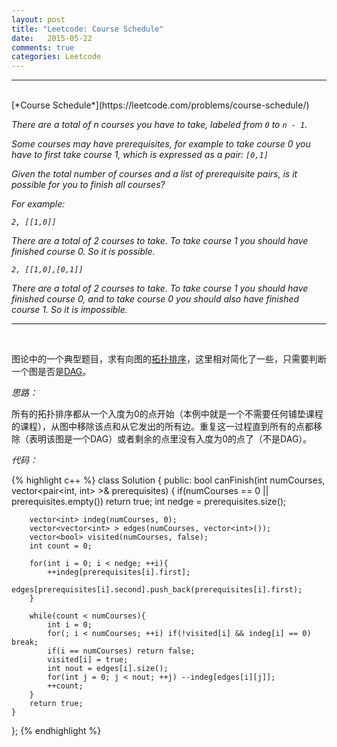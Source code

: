 ```yaml
---
layout: post
title: "Leetcode: Course Schedule"
date:   2015-05-22
comments: true
categories: Leetcode
---
```


***
<br />
[*Course Schedule*](https://leetcode.com/problems/course-schedule/)

*There are a total of n courses you have to take, labeled from `0` to `n - 1`.*

*Some courses may have prerequisites, for example to take course 0 you have to first take course 1, which is expressed as a pair: `[0,1]`*

*Given the total number of courses and a list of prerequisite pairs, is it possible for you to finish all courses?*

*For example:*

*`2, [[1,0]]`*

*There are a total of 2 courses to take. To take course 1 you should have finished course 0. So it is possible.*

*`2, [[1,0],[0,1]]`*

*There are a total of 2 courses to take. To take course 1 you should have finished course 0, and to take course 0 you should also have finished course 1. So it is impossible.*

***
<br />

图论中的一个典型题目，求有向图的[拓扑排序](http://en.wikipedia.org/wiki/Topological_sorting)，这里相对简化了一些，只需要判断一个图是否是[DAG](http://en.wikipedia.org/wiki/Directed_acyclic_graph)。

*思路：*

所有的拓扑排序都从一个入度为0的点开始（本例中就是一个不需要任何铺垫课程的课程），从图中移除该点和从它发出的所有边。重复这一过程直到所有的点都移除（表明该图是一个DAG）或者剩余的点里没有入度为0的点了（不是DAG）。

*代码：*

{% highlight c++ %}
class Solution {
public:
    bool canFinish(int numCourses, vector<pair<int, int> >& prerequisites) {
        if(numCourses == 0 || prerequisites.empty()) return true;
        int nedge = prerequisites.size();

        vector<int> indeg(numCourses, 0);
        vector<vector<int> > edges(numCourses, vector<int>());
        vector<bool> visited(numCourses, false);
        int count = 0;

        for(int i = 0; i < nedge; ++i){
            ++indeg[prerequisites[i].first];
            edges[prerequisites[i].second].push_back(prerequisites[i].first);
        }

        while(count < numCourses){
            int i = 0;
            for(; i < numCourses; ++i) if(!visited[i] && indeg[i] == 0) break;
            if(i == numCourses) return false;
            visited[i] = true;
            int nout = edges[i].size();
            for(int j = 0; j < nout; ++j) --indeg[edges[i][j]];
            ++count;
        }
        return true;
    }
};
{% endhighlight %}


